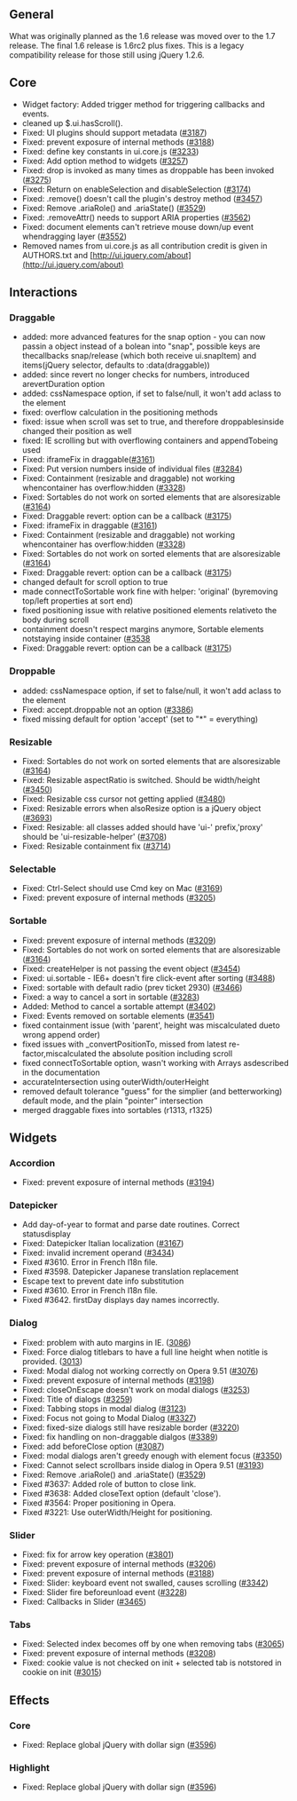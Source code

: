 <script>{
	"title": "jQuery UI 1.6.0 Changelog"
}</script>

## General

What was originally planned as the 1.6 release was moved over to the 1.7 release. The final 1.6 release is 1.6rc2 plus fixes. This is a legacy compatibility release for those still using jQuery 1.2.6.

## Core

* Widget factory: Added trigger method for triggering callbacks and events.
* cleaned up $.ui.hasScroll().
* Fixed: UI plugins should support metadata ([#3187](http://bugs.jqueryui.com/ticket/3187))
* Fixed: prevent exposure of internal methods ([#3188](http://bugs.jqueryui.com/ticket/3188))
* Fixed: define key constants in ui.core.js ([#3233](http://bugs.jqueryui.com/ticket/3233))
* Fixed: Add option method to widgets ([#3257](http://bugs.jqueryui.com/ticket/3257))
* Fixed: drop is invoked as many times as droppable has been invoked ([#3275](http://bugs.jqueryui.com/ticket/3275))
* Fixed: Return on enableSelection and disableSelection ([#3174](http://bugs.jqueryui.com/ticket/3174))
* Fixed: .remove() doesn't call the plugin's destroy method ([#3457](http://bugs.jqueryui.com/ticket/3457))
* Fixed: Remove .ariaRole() and .ariaState() ([#3529](http://bugs.jqueryui.com/ticket/3529))
* Fixed: .removeAttr() needs to support ARIA properties ([#3562](http://bugs.jqueryui.com/ticket/3562))
* Fixed: document elements can't retrieve mouse down/up event whendragging layer ([#3552](http://bugs.jqueryui.com/ticket/3552))
* Removed names from ui.core.js as all contribution credit is given in AUTHORS.txt and [http://ui.jquery.com/about](http://ui.jquery.com/about)

## Interactions

### Draggable

* added: more advanced features for the snap option - you can now passin a object instead of a bolean into "snap", possible keys are thecallbacks snap/release (which both receive ui.snapItem) and items(jQuery selector, defaults to :data(draggable))
* added: since revert no longer checks for numbers, introduced arevertDuration option
* added: cssNamespace option, if set to false/null, it won't add aclass to the element
* fixed: overflow calculation in the positioning methods
* fixed: issue when scroll was set to true, and therefore droppablesinside changed their position as well
* fixed: IE scrolling but with overflowing containers and appendTobeing used
* Fixed: iframeFix in draggable([#3161](http://bugs.jqueryui.com/ticket/3161))
* Fixed: Put version numbers inside of individual files ([#3284](http://bugs.jqueryui.com/ticket/3284))
* Fixed: Containment (resizable and draggable) not working whencontainer has overflow:hidden ([#3328](http://bugs.jqueryui.com/ticket/3328))
* Fixed: Sortables do not work on sorted elements that are alsoresizable ([#3164](http://bugs.jqueryui.com/ticket/3164))
* Fixed: Draggable revert: option can be a callback ([#3175](http://bugs.jqueryui.com/ticket/3175))
* Fixed: iframeFix in draggable ([#3161](http://bugs.jqueryui.com/ticket/3161))
* Fixed: Containment (resizable and draggable) not working whencontainer has overflow:hidden ([#3328](http://bugs.jqueryui.com/ticket/3328))
* Fixed: Sortables do not work on sorted elements that are alsoresizable ([#3164](http://bugs.jqueryui.com/ticket/3164))
* Fixed: Draggable revert: option can be a callback ([#3175](http://bugs.jqueryui.com/ticket/3175))
* changed default for scroll option to true
* made connectToSortable work fine with helper: 'original' (byremoving top/left properties at sort end)
* fixed positioning issue with relative positioned elements relativeto the body during scroll
* containment doesn't respect margins anymore, Sortable elements notstaying inside container ([#3538](http://bugs.jqueryui.com/ticket/3538)
* Fixed: Draggable revert: option can be a callback ([#3175](http://bugs.jqueryui.com/ticket/3175))

### Droppable

* added: cssNamespace option, if set to false/null, it won't add aclass to the element
* Fixed: accept.droppable not an option ([#3386](http://bugs.jqueryui.com/ticket/3386))
* fixed missing default for option 'accept' (set to "\*" = everything)

### Resizable

* Fixed: Sortables do not work on sorted elements that are alsoresizable ([#3164](http://bugs.jqueryui.com/ticket/3164))
* Fixed: Resizable aspectRatio is switched. Should be width/height ([#3450](http://bugs.jqueryui.com/ticket/3450))
* Fixed: Resizable css cursor not getting applied ([#3480](http://bugs.jqueryui.com/ticket/3480))
* Fixed: Resizable errors when alsoResize option is a jQuery object ([#3693](http://bugs.jqueryui.com/ticket/3693))
* Fixed: Resizable: all classes added should have 'ui-' prefix,'proxy' should be 'ui-resizable-helper' ([#3708](http://bugs.jqueryui.com/ticket/3708))
* Fixed: Resizable containment fix ([#3714](http://bugs.jqueryui.com/ticket/3714))

### Selectable

* Fixed: Ctrl-Select should use Cmd key on Mac ([#3169](http://bugs.jqueryui.com/ticket/3169))
* Fixed: prevent exposure of internal methods ([#3205](http://bugs.jqueryui.com/ticket/3205))

### Sortable

* Fixed: prevent exposure of internal methods ([#3209](http://bugs.jqueryui.com/ticket/3209))
* Fixed: Sortables do not work on sorted elements that are alsoresizable ([#3164](http://bugs.jqueryui.com/ticket/3164))
* Fixed: createHelper is not passing the event object ([#3454](http://bugs.jqueryui.com/ticket/3454))
* Fixed: ui.sortable - IE6+ doesn't fire click-event after sorting ([#3488](http://bugs.jqueryui.com/ticket/3488))
* Fixed: sortable with default radio (prev ticket 2930) ([#3466](http://bugs.jqueryui.com/ticket/3466))
* Fixed: a way to cancel a sort in sortable ([#3283](http://bugs.jqueryui.com/ticket/3283))
* Added: Method to cancel a sortable attempt ([#3402](http://bugs.jqueryui.com/ticket/3402))
* Fixed: Events removed on sortable elements ([#3541](http://bugs.jqueryui.com/ticket/3541))
* fixed containment issue (with 'parent', height was miscalculated dueto wrong append order)
* fixed issues with \_convertPositionTo, missed from latest re-factor,miscalculated the absolute position including scroll
* fixed connectToSortable option, wasn't working with Arrays asdescribed in the documentation
* accurateIntersection using outerWidth/outerHeight
* removed default tolerance "guess" for the simplier (and betterworking) default mode, and the plain "pointer" intersection
* merged draggable fixes into sortables (r1313, r1325)

## Widgets

### Accordion

* Fixed: prevent exposure of internal methods ([#3194](http://bugs.jqueryui.com/ticket/3194))

### Datepicker

* Add day-of-year to format and parse date routines. Correct statusdisplay
* Fixed: Datepicker Italian localization ([#3167](http://bugs.jqueryui.com/ticket/3167))
* Fixed: invalid increment operand ([#3434](http://bugs.jqueryui.com/ticket/3434))
* Fixed #3610. Error in French l18n file.
* Fixed #3598. Datepicker Japanese translation replacement
* Escape text to prevent date info substitution
* Fixed #3610. Error in French l18n file.
* Fixed #3642. firstDay displays day names incorrectly.

### Dialog

* Fixed: problem with auto margins in IE. ([3086](http://bugs.jqueryui.com/ticket/3086))
* Fixed: Force dialog titlebars to have a full line height when notitle is provided. ([3013](http://bugs.jqueryui.com/ticket/3013))
* Fixed: Modal dialog not working correctly on Opera 9.51 ([#3076](http://bugs.jqueryui.com/ticket/3076))
* Fixed: prevent exposure of internal methods ([#3198](http://bugs.jqueryui.com/ticket/3198))
* Fixed: closeOnEscape doesn't work on modal dialogs ([#3253](http://bugs.jqueryui.com/ticket/3253))
* Fixed: Title of dialogs ([#3259](http://bugs.jqueryui.com/ticket/3259))
* Fixed: Tabbing stops in modal dialog ([#3123](http://bugs.jqueryui.com/ticket/3123))
* Fixed: Focus not going to Modal Dialog ([#3327](http://bugs.jqueryui.com/ticket/3327))
* Fixed: fixed-size dialogs still have resizable border ([#3220](http://bugs.jqueryui.com/ticket/3220))
* Fixed: fix handling on non-draggable dialgos ([#3389](http://bugs.jqueryui.com/ticket/3389))
* Fixed: add beforeClose option ([#3087](http://bugs.jqueryui.com/ticket/3087))
* Fixed: modal dialogs aren't greedy enough with element focus ([#3350](http://bugs.jqueryui.com/ticket/3350))
* Fixed: Cannot select scrollbars inside dialog in Opera 9.51 ([#3193](http://bugs.jqueryui.com/ticket/3193))
* Fixed: Remove .ariaRole() and .ariaState() ([#3529](http://bugs.jqueryui.com/ticket/3529))
* Fixed #3637: Added role of button to close link.
* Fixed #3638: Added closeText option (default 'close').
* Fixed #3564: Proper positioning in Opera.
* Fixed #3221: Use outerWidth/Height for positioning.

### Slider

* Fixed: fix for arrow key operation ([#3801](http://bugs.jqueryui.com/ticket/3801))
* Fixed: prevent exposure of internal methods ([#3206](http://bugs.jqueryui.com/ticket/3206))
* Fixed: prevent exposure of internal methods ([#3188](http://bugs.jqueryui.com/ticket/3188))
* Fixed: Slider: keyboard event not swalled, causes scrolling ([#3342](http://bugs.jqueryui.com/ticket/3342))
* Fixed: Slider fire beforeunload event ([#3228](http://bugs.jqueryui.com/ticket/3228))
* Fixed: Callbacks in Slider ([#3465](http://bugs.jqueryui.com/ticket/3465))

### Tabs

* Fixed: Selected index becomes off by one when removing tabs ([#3065](http://bugs.jqueryui.com/ticket/3065))
* Fixed: prevent exposure of internal methods ([#3208](http://bugs.jqueryui.com/ticket/3208))
* Fixed: cookie value is not checked on init + selected tab is notstored in cookie on init ([#3015](http://bugs.jqueryui.com/ticket/3015))

## Effects

### Core

* Fixed: Replace global jQuery with dollar sign ([#3596](http://bugs.jqueryui.com/ticket/3596))

### Highlight

* Fixed: Replace global jQuery with dollar sign ([#3596](http://bugs.jqueryui.com/ticket/3596))

